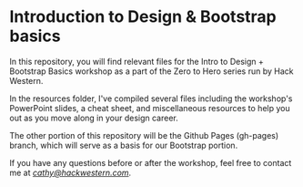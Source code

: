 # Introduction to Design & Bootstrap basics
In this repository, you will find relevant files for the Intro to Design + Bootstrap Basics workshop as a part of the Zero to Hero series run by Hack Western.

In the resources folder, I've compiled several files including the workshop's PowerPoint slides, a cheat sheet, and miscellaneous resources to help you out as you move along in your design career. 

The other portion of this repository will be the Github Pages (gh-pages) branch, which will serve as a basis for our Bootstrap portion.

If you have any questions before or after the workshop, feel free to contact me at *cathy@hackwestern.com*. 
